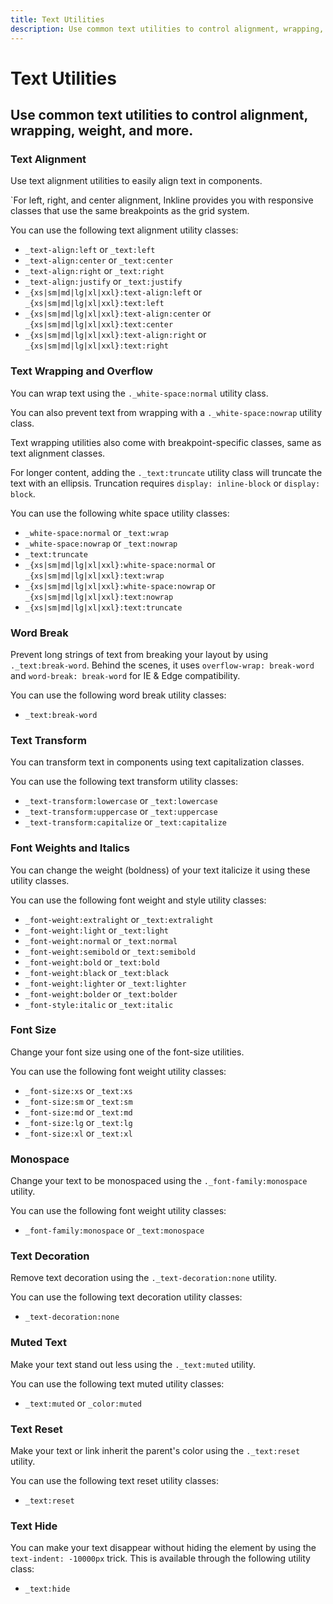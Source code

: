 ```yaml
---
title: Text Utilities
description: Use common text utilities to control alignment, wrapping, weight, and more. 
---
```


<script setup>
import * as examples from '../../../examples/utilities/text'
</script>

# Text Utilities

## Use common text utilities to control alignment, wrapping, weight, and more. 

### Text Alignment
Use text alignment utilities to easily align text in components. 

<example :component="examples.TextAlignJustifyExample" :html="examples.TextAlignJustifyExampleHTML"></example>

<example :component="examples.TextAlignExample" :html="examples.TextAlignExampleHTML"></example>

`For left, right, and center alignment, Inkline provides you with responsive classes that use the same breakpoints as the grid system.

<example :component="examples.TextAlignResponsiveExample" :html="examples.TextAlignResponsiveExampleHTML"></example>

You can use the following text alignment utility classes:

- `_text-align:left` or `_text:left`
- `_text-align:center` or `_text:center`
- `_text-align:right` or `_text:right`
- `_text-align:justify` or `_text:justify`
- `_{xs|sm|md|lg|xl|xxl}:text-align:left` or `_{xs|sm|md|lg|xl|xxl}:text:left`
- `_{xs|sm|md|lg|xl|xxl}:text-align:center` or `_{xs|sm|md|lg|xl|xxl}:text:center`
- `_{xs|sm|md|lg|xl|xxl}:text-align:right` or `_{xs|sm|md|lg|xl|xxl}:text:right`

### Text Wrapping and Overflow
You can wrap text using the `._white-space:normal` utility class.

<example :component="examples.TextWrapExample" :html="examples.TextWrapExampleHTML"></example>

You can also prevent text from wrapping with a `._white-space:nowrap` utility class.

<example :component="examples.TextNowrapExample" :html="examples.TextNowrapExampleHTML"></example>

Text wrapping utilities also come with breakpoint-specific classes, same as text alignment classes.

For longer content, adding the `._text:truncate` utility class will truncate the text with an ellipsis. Truncation requires `display: inline-block` or `display: block`.

<example :component="examples.TextTruncateExample" :html="examples.TextTruncateExampleHTML"></example>

You can use the following white space utility classes:

- `_white-space:normal` or `_text:wrap`
- `_white-space:nowrap` or `_text:nowrap`
- `_text:truncate`
- `_{xs|sm|md|lg|xl|xxl}:white-space:normal` or `_{xs|sm|md|lg|xl|xxl}:text:wrap`
- `_{xs|sm|md|lg|xl|xxl}:white-space:nowrap` or `_{xs|sm|md|lg|xl|xxl}:text:nowrap`
- `_{xs|sm|md|lg|xl|xxl}:text:truncate`

### Word Break
Prevent long strings of text from breaking your layout by using `._text:break-word`. Behind the scenes, it uses `overflow-wrap: break-word` and `word-break: break-word` for IE & Edge compatibility.

<example :component="examples.TextBreakExample" :html="examples.TextBreakExampleHTML"></example>

You can use the following word break utility classes:

- `_text:break-word`

### Text Transform
You can transform text in components using text capitalization classes.

<example :component="examples.TextTransformExample" :html="examples.TextTransformExampleHTML"></example>

You can use the following text transform utility classes:

- `_text-transform:lowercase` or `_text:lowercase`
- `_text-transform:uppercase` or `_text:uppercase`
- `_text-transform:capitalize` or `_text:capitalize`

### Font Weights and Italics
You can change the weight (boldness) of your text italicize it using these utility classes.

<example :component="examples.TextFontWeightExample" :html="examples.TextFontWeightExampleHTML"></example>

<example :component="examples.TextFontWeightRelativeExample" :html="examples.TextFontWeightRelativeExampleHTML"></example>

<example :component="examples.TextFontStyleItalicExample" :html="examples.TextFontStyleItalicExampleHTML"></example>


You can use the following font weight and style utility classes:

- `_font-weight:extralight` or `_text:extralight`
- `_font-weight:light` or `_text:light`
- `_font-weight:normal` or `_text:normal`
- `_font-weight:semibold` or `_text:semibold`
- `_font-weight:bold` or `_text:bold`
- `_font-weight:black` or `_text:black`
- `_font-weight:lighter` or `_text:lighter`
- `_font-weight:bolder` or `_text:bolder`
- `_font-style:italic` or `_text:italic`

### Font Size
Change your font size using one of the font-size utilities.

<example :component="examples.TextFontSizeExample" :html="examples.TextFontSizeExampleHTML"></example>

You can use the following font weight utility classes:

- `_font-size:xs` or `_text:xs`
- `_font-size:sm` or `_text:sm`
- `_font-size:md` or `_text:md`
- `_font-size:lg` or `_text:lg`
- `_font-size:xl` or `_text:xl`

### Monospace
Change your text to be monospaced using the `._font-family:monospace` utility.

<example :component="examples.TextFontMonospaceExample" :html="examples.TextFontMonospaceExampleHTML"></example>

You can use the following font weight utility classes:

- `_font-family:monospace` or `_text:monospace`

### Text Decoration
Remove text decoration using the `._text-decoration:none` utility.

<example :component="examples.TextDecorationExample" :html="examples.TextDecorationExampleHTML"></example>

You can use the following text decoration utility classes:

- `_text-decoration:none` 

### Muted Text
Make your text stand out less using the `._text:muted` utility.

<example :component="examples.TextMutedExample" :html="examples.TextMutedExampleHTML"></example>

You can use the following text muted utility classes:

- `_text:muted` or `_color:muted` 

### Text Reset
Make your text or link inherit the parent's color using the `._text:reset` utility.

<example :component="examples.TextResetExample" :html="examples.TextResetExampleHTML"></example>

You can use the following text reset utility classes:

- `_text:reset`

### Text Hide
You can make your text disappear without hiding the element by using the `text-indent: -10000px` trick. This is available through the following utility class:

- `_text:hide`
